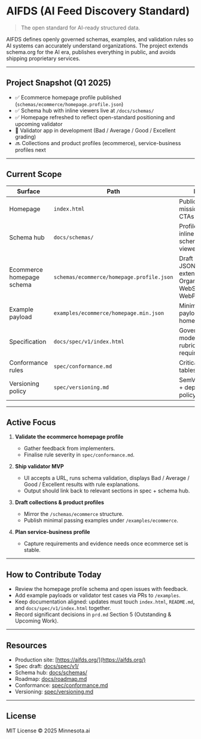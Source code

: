 # AIFDS (AI Feed Discovery Standard)

> The open standard for AI-ready structured data.

AIFDS defines openly governed schemas, examples, and validation rules so AI systems can accurately understand organizations. The project extends schema.org for the AI era, publishes everything in public, and avoids shipping proprietary services.

---

## Project Snapshot (Q1 2025)

- ✅ Ecommerce homepage profile published (`schemas/ecommerce/homepage.profile.json`)
- ✅ Schema hub with inline viewers live at `/docs/schemas/`
- ✅ Homepage refreshed to reflect open-standard positioning and upcoming validator
- 🚧 Validator app in development (Bad / Average / Good / Excellent grading)
- 🔜 Collections and product profiles (ecommerce), service-business profiles next

---

## Current Scope

| Surface | Path | Purpose | Status |
| --- | --- | --- | --- |
| Homepage | `index.html` | Public narrative, mission, roadmap, CTAs | Updated Jan 2025 |
| Schema hub | `docs/schemas/` | Profile directory + inline JSON schema/example viewers | Live |
| Ecommerce homepage schema | `schemas/ecommerce/homepage.profile.json` | Draft 2020-12 JSON Schema extending Organization / WebSite / WebPage | Draft (community feedback welcome) |
| Example payload | `examples/ecommerce/homepage.min.json` | Minimal passing payload for the homepage profile | Draft |
| Specification | `docs/spec/v1/index.html` | Governance model, scoring rubric, schema requirements | Draft |
| Conformance rules | `spec/conformance.md` | Critical/Strong/Info tables per profile | Draft |
| Versioning policy | `spec/versioning.md` | SemVer guidance + deprecation policy | Draft |

---

## Active Focus

1. **Validate the ecommerce homepage profile**  
   - Gather feedback from implementers.  
   - Finalise rule severity in `spec/conformance.md`.

2. **Ship validator MVP**  
   - UI accepts a URL, runs schema validation, displays Bad / Average / Good / Excellent results with rule explanations.
   - Output should link back to relevant sections in spec + schema hub.

3. **Draft collections & product profiles**  
   - Mirror the `/schemas/ecommerce` structure.  
   - Publish minimal passing examples under `/examples/ecommerce`.

4. **Plan service-business profile**  
   - Capture requirements and evidence needs once ecommerce set is stable.

---

## How to Contribute Today

- Review the homepage profile schema and open issues with feedback.
- Add example payloads or validator test cases via PRs to `/examples`.
- Keep documentation aligned: updates must touch `index.html`, `README.md`, and `docs/spec/v1/index.html` together.
- Record significant decisions in `prd.md` Section 5 (Outstanding & Upcoming Work).

---

## Resources

- Production site: [https://aifds.org/](https://aifds.org/)
- Spec draft: [docs/spec/v1/](docs/spec/v1/)
- Schema hub: [docs/schemas/](docs/schemas/)
- Roadmap: [docs/roadmap.md](docs/roadmap.md)
- Conformance: [spec/conformance.md](spec/conformance.md)
- Versioning: [spec/versioning.md](spec/versioning.md)

---

## License

MIT License © 2025 Minnesota.ai
